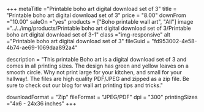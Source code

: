 +++
metaTitle ="Printable boho art digital download set of 3"
title = "Printable boho art digital download set of 3"
price = "8.00"
downFrom ="10.00"
saleOn ="yes"
products = ["Boho printable wall art", "All"]
image ="../../img/products/Printable boho art digital download set of 3/Printable boho art digital download set of 3-1"
class ="img-responsive"
alt ="Printable boho art digital download set of 3"
fileGuid = "fd953002-4e58-4b74-ae69-1069daa892a4"

description = "This printable Boho art is a digital download set of 3 and comes in all printing sizes. The design has green and yellow leaves on a smooth circle. Why not print large for your kitchen, and small for your hallway!.  The files are high quality PDF/JPEG and zipped as a zip file. Be sure to check out our blog for wall art printing tips and tricks."

downloadFormat = "Zip"
fileFormat = "JPEG/PDF"
dpi = "300"
printingSizes ="4x6 - 24x36 inches"
+++

